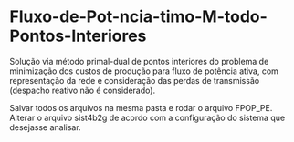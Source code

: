 # Fluxo-de-Pot-ncia-timo-M-todo-Pontos-Interiores
Solução via método primal-dual de pontos interiores do problema de minimização dos custos de produção para fluxo de potência ativa, com representação da rede e consideração das perdas de transmissão (despacho reativo não é considerado).

Salvar todos os arquivos na mesma pasta e rodar o arquivo FPOP_PE. Alterar o arquivo sist4b2g de acordo com a configuração do sistema que desejasse analisar.
